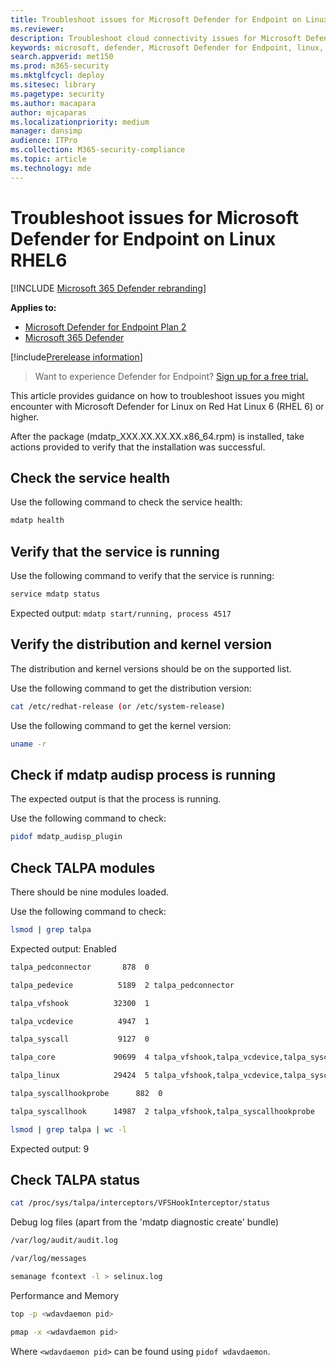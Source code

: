 ```yaml
---
title: Troubleshoot issues for Microsoft Defender for Endpoint on Linux RHEL6
ms.reviewer: 
description: Troubleshoot cloud connectivity issues for Microsoft Defender for Endpoint on Linux
keywords: microsoft, defender, Microsoft Defender for Endpoint, linux, cloud, connectivity, communication
search.appverid: met150
ms.prod: m365-security
ms.mktglfcycl: deploy
ms.sitesec: library
ms.pagetype: security
ms.author: macapara
author: mjcaparas
ms.localizationpriority: medium
manager: dansimp
audience: ITPro
ms.collection: M365-security-compliance
ms.topic: article
ms.technology: mde
---
```


# Troubleshoot issues for Microsoft Defender for Endpoint on Linux RHEL6

[!INCLUDE [Microsoft 365 Defender rebranding](../../includes/microsoft-defender.md)]

**Applies to:**
- [Microsoft Defender for Endpoint Plan 2](https://go.microsoft.com/fwlink/p/?linkid=2154037)
- [Microsoft 365 Defender](https://go.microsoft.com/fwlink/?linkid=2118804)

[!include[Prerelease information](../../includes/prerelease.md)]

> Want to experience Defender for Endpoint? [Sign up for a free trial.](https://signup.microsoft.com/create-account/signup?products=7f379fee-c4f9-4278-b0a1-e4c8c2fcdf7e&ru=https://aka.ms/MDEp2OpenTrial?ocid=docs-wdatp-investigateip-abovefoldlink)

This article provides guidance on how to troubleshoot issues you might encounter with Microsoft Defender for Linux on Red Hat Linux 6 (RHEL 6) or higher. 

After the package (mdatp_XXX.XX.XX.XX.x86_64.rpm) is installed, take actions provided to verify that the installation was successful. 


## Check the service health

Use the following command to check the service health:

```bash
mdatp health 
```

## Verify that the service is running

Use the following command to verify that the service is running:

```bash
service mdatp status 
```

Expected output: `mdatp start/running, process 4517`

## Verify the distribution and kernel version
The distribution and kernel versions should be on the supported list.

Use the following command to get the distribution version:

```bash
cat /etc/redhat-release (or /etc/system-release) 
```

Use the following command to get the kernel version:

```bash
uname -r
```
## Check if mdatp audisp process is running 
The expected output is that the process is running.

Use the following command to check:

```bash
pidof mdatp_audisp_plugin 
```

## Check TALPA modules
There should be nine modules loaded. 

Use the following command to check:

```bash
lsmod | grep talpa
```

Expected output: Enabled

```bash
talpa_pedconnector       878  0 

talpa_pedevice          5189  2 talpa_pedconnector 

talpa_vfshook          32300  1 

talpa_vcdevice          4947  1 

talpa_syscall           9127  0 

talpa_core             90699  4 talpa_vfshook,talpa_vcdevice,talpa_syscall 

talpa_linux            29424  5 talpa_vfshook,talpa_vcdevice,talpa_syscall,talpa_core 

talpa_syscallhookprobe      882  0 

talpa_syscallhook      14987  2 talpa_vfshook,talpa_syscallhookprobe 
```


```bash
lsmod | grep talpa | wc -l 
```

Expected output: 9

## Check TALPA status

```bash
cat /proc/sys/talpa/interceptors/VFSHookInterceptor/status 
```

Debug log files (apart from the 'mdatp diagnostic create' bundle) 

```bash
/var/log/audit/audit.log 

/var/log/messages 

semanage fcontext -l > selinux.log 
```
 

Performance and Memory 

```bash
top -p <wdavdaemon pid>      

pmap -x <wdavdaemon pid> 
```

Where `<wdavdaemon pid>` can be found using `pidof wdavdaemon`.

